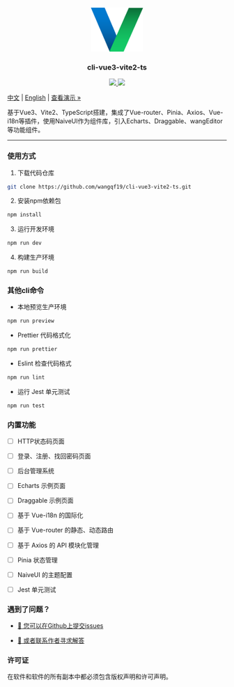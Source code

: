 <p align="center">
  <img src="docs/logo.png" alt="Logo" width="120" height="auto">
</p>

<h3 align="center">cli-vue3-vite2-ts</h3>

<p align="center">
  <a href="">
    <img src="https://img.shields.io/github/license/wangqf19/cli-vue3-vite2-ts">
  </a>
  <a href="https://www.npmjs.com/package/cli-vue3-vite2-ts">
    <img src="https://img.shields.io/npm/v/cli-vue3-vite2-ts">
  </a>
  <br>
</p>


[中文](/README.zh.md) | [English](/README.md) | [查看演示 »](https://github.com/wangqf19/cli-vue3-vite2-ts/docs/)

基于Vue3、Vite2、TypeScript搭建，集成了Vue-router、Pinia、Axios、Vue-i18n等插件，使用NaiveUI作为组件库，引入Echarts、Draggable、wangEditor等功能组件。

-----------------------------
 
### 使用方式

1. 下载代码仓库

```sh
git clone https://github.com/wangqf19/cli-vue3-vite2-ts.git
```

2. 安装npm依赖包
   
```sh
npm install
```

3. 运行开发环境

```sh
npm run dev
```

4. 构建生产环境

```sh
npm run build
```

### 其他cli命令

- 本地预览生产环境

```sh
npm run preview
```

- Prettier 代码格式化

```sh
npm run prettier
```

- Eslint 检查代码格式

```sh
npm run lint
```

- 运行 Jest 单元测试

```sh
npm run test
```

### 内置功能

- [ ] HTTP状态码页面
- [ ] 登录、注册、找回密码页面
- [ ] 后台管理系统
- [ ] Echarts 示例页面
- [ ] Draggable 示例页面
- [ ] 基于 Vue-i18n 的国际化
- [ ] 基于 Vue-router 的静态、动态路由
- [ ] 基于 Axios 的 API 模块化管理  
- [ ] Pinia 状态管理
- [ ] NaiveUI 的主题配置
- [ ] Jest 单元测试 


### 遇到了问题？

- [🧩 您可以在Github上提交issues  ](https://github.com/wangqf19/cli-vue3-vite2-ts/issues)

- <a href="mailto:wangqf19@189.cn">📮 或者联系作者寻求解答</a>

### 许可证

在软件和软件的所有副本中都必须包含版权声明和许可声明。

